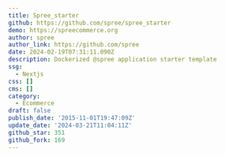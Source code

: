 ```yaml
---
title: Spree_starter
github: https://github.com/spree/spree_starter
demo: https://spreecommerce.org
author: spree
author_link: https://github.com/spree
date: 2024-02-19T07:31:11.090Z
description: Dockerized @spree application starter template
ssg:
  - Nextjs
css: []
cms: []
category:
  - Ecommerce
draft: false
publish_date: '2015-11-01T19:47:09Z'
update_date: '2024-03-21T11:04:11Z'
github_star: 351
github_fork: 169
---
```

